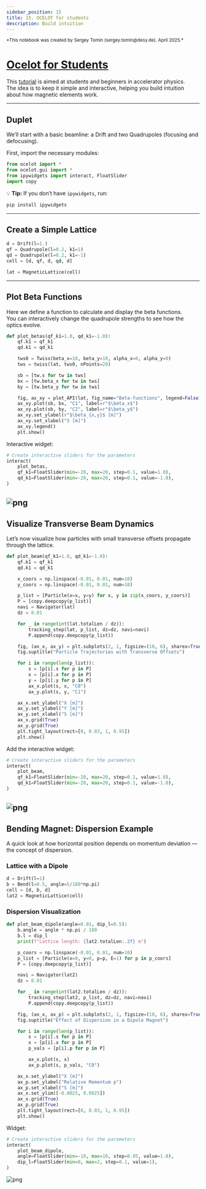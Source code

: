 ```yaml
---
sidebar_position: 15
title: 15. OCELOT for students
description: Build intuition
---
```

<small>
*This notebook was created by Sergey Tomin (sergey.tomin@desy.de). April 2025.*
</small>

# [Ocelot for Students](https://github.com/ocelot-collab/ocelot/blob/dev/demos/ipython_tutorials/interactive_beamline.ipynb)

This [tutorial](https://github.com/ocelot-collab/ocelot/blob/dev/demos/ipython_tutorials/interactive_beamline.ipynb) is aimed at students and beginners in accelerator physics.  
The idea is to keep it simple and interactive, helping you build intuition about how magnetic elements work.

---

## Duplet

We’ll start with a basic beamline: a Drift and two Quadrupoles (focusing and defocusing).

First, import the necessary modules:
```python
from ocelot import *
from ocelot.gui import *
from ipywidgets import interact, FloatSlider
import copy
```
💡 **Tip:** If you don’t have `ipywidgets`, run:
```bash
pip install ipywidgets
```
---

## Create a Simple Lattice
```python
d = Drift(l=1.)
qf = Quadrupole(l=0.2, k1=1)
qd = Quadrupole(l=0.2, k1=-1)
cell = [d, qf, d, qd, d]

lat = MagneticLattice(cell)
```
---

## Plot Beta Functions

Here we define a function to calculate and display the beta functions.  
You can interactively change the quadrupole strengths to see how the optics evolve.
```python
def plot_betas(qf_k1=1.0, qd_k1=-1.0):
    qf.k1 = qf_k1
    qd.k1 = qd_k1

    tws0 = Twiss(beta_x=10, beta_y=10, alpha_x=0, alpha_y=0)
    tws = twiss(lat, tws0, nPoints=20)

    sb = [tw.s for tw in tws]
    bx = [tw.beta_x for tw in tws]
    by = [tw.beta_y for tw in tws]

    fig, ax_xy = plot_API(lat, fig_name="Beta-functions", legend=False)
    ax_xy.plot(sb, bx, "C1", label=r"$\beta_x$")
    ax_xy.plot(sb, by, "C2", label=r"$\beta_y$")
    ax_xy.set_ylabel(r"$\beta_{x,y}$ [m]")
    ax_xy.set_xlabel("S [m]")
    ax_xy.legend()
    plt.show()
```
Interactive widget:
```python
# Create interactive sliders for the parameters
interact(
    plot_betas,
    qf_k1=FloatSlider(min=-20, max=20, step=0.1, value=1.0),
    qd_k1=FloatSlider(min=-20, max=20, step=0.1, value=-1.0),
)
```
![png](/img/for_students/betas.png)
---

## Visualize Transverse Beam Dynamics

Let’s now visualize how particles with small transverse offsets propagate through the lattice.
```python
def plot_beam(qf_k1=1.0, qd_k1=-1.0):
    qf.k1 = qf_k1
    qd.k1 = qd_k1

    x_coors = np.linspace(-0.01, 0.01, num=10)
    y_coors = np.linspace(-0.01, 0.01, num=10)

    p_list = [Particle(x=x, y=y) for x, y in zip(x_coors, y_coors)]
    P = [copy.deepcopy(p_list)]
    navi = Navigator(lat)
    dz = 0.01

    for _ in range(int(lat.totalLen / dz)):
        tracking_step(lat, p_list, dz=dz, navi=navi)
        P.append(copy.deepcopy(p_list))

    fig, (ax_x, ax_y) = plt.subplots(2, 1, figsize=(10, 6), sharex=True)
    fig.suptitle("Particle Trajectories with Transverse Offsets")

    for i in range(len(p_list)):
        s = [p[i].s for p in P]
        x = [p[i].x for p in P]
        y = [p[i].y for p in P]
        ax_x.plot(s, x, "C0")
        ax_y.plot(s, y, "C1")

    ax_x.set_ylabel("X [m]")
    ax_y.set_ylabel("Y [m]")
    ax_y.set_xlabel("S [m]")
    ax_x.grid(True)
    ax_y.grid(True)
    plt.tight_layout(rect=[0, 0.03, 1, 0.95])
    plt.show()
```
Add the interactive widget:
```python
# Create interactive sliders for the parameters
interact(
    plot_beam,
    qf_k1=FloatSlider(min=-20, max=20, step=0.1, value=1.0),
    qd_k1=FloatSlider(min=-20, max=20, step=0.1, value=-1.0),
)
```
![png](/img/for_students/traj.png)
---

## Bending Magnet: Dispersion Example

A quick look at how horizontal position depends on momentum deviation — the concept of dispersion.

### Lattice with a Dipole
```python
d = Drift(l=1)
b = Bend(l=0.5, angle=5/180*np.pi)
cell = [d, b, d]
lat2 = MagneticLattice(cell)
```
### Dispersion Visualization
```python
def plot_beam_dipole(angle=0.01, dip_l=0.5):
    b.angle = angle * np.pi / 180
    b.l = dip_l
    print(f"Lattice length: {lat2.totalLen:.2f} m")

    p_coors = np.linspace(-0.01, 0.01, num=10)
    p_list = [Particle(x=0, y=0, p=p, E=1) for p in p_coors]
    P = [copy.deepcopy(p_list)]

    navi = Navigator(lat2)
    dz = 0.01

    for _ in range(int(lat2.totalLen / dz)):
        tracking_step(lat2, p_list, dz=dz, navi=navi)
        P.append(copy.deepcopy(p_list))

    fig, (ax_x, ax_p) = plt.subplots(2, 1, figsize=(10, 6), sharex=True)
    fig.suptitle("Effect of Dispersion in a Dipole Magnet")

    for i in range(len(p_list)):
        s = [p[i].s for p in P]
        x = [p[i].x for p in P]
        p_vals = [p[i].p for p in P]

        ax_x.plot(s, x)
        ax_p.plot(s, p_vals, "C0")

    ax_x.set_ylabel("X [m]")
    ax_p.set_ylabel("Relative Momentum p")
    ax_p.set_xlabel("S [m]")
    ax_x.set_ylim([-0.0025, 0.0025])
    ax_x.grid(True)
    ax_p.grid(True)
    plt.tight_layout(rect=[0, 0.03, 1, 0.95])
    plt.show()
```
Widget:
```python
# Create interactive sliders for the parameters
interact(
    plot_beam_dipole,
    angle=FloatSlider(min=-10, max=10, step=0.05, value=1.0),
    dip_l=FloatSlider(min=0, max=2, step=0.1, value=1),
)
```
![png](/img/for_students/p.png)